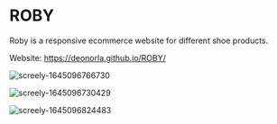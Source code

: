 # ROBY

 Roby is a responsive ecommerce website for different shoe products.

 Website: https://deonorla.github.io/ROBY/
 
![screely-1645096766730](https://user-images.githubusercontent.com/91434033/154471203-3665cd14-ac3d-498d-9c66-13c0c05278df.png)

![screely-1645096730429](https://user-images.githubusercontent.com/91434033/154471285-fed7ca3e-1808-422d-9ea2-784f104d64ef.png)

![screely-1645096824483](https://user-images.githubusercontent.com/91434033/154471307-e58ebb35-b801-476d-92a4-be25e57d73a8.png)
